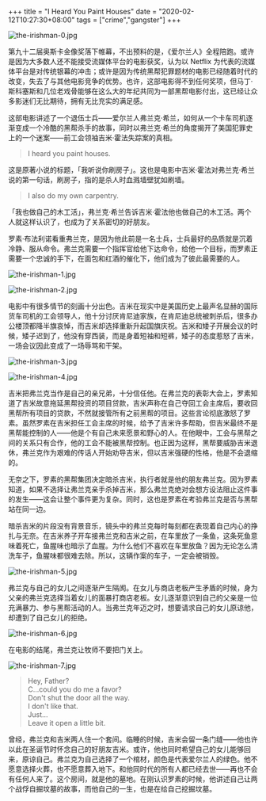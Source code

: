 +++
title = "I Heard You Paint Houses"
date = "2020-02-12T10:27:30+08:00"
tags = ["crime","gangster"]
+++

![the-irishman-0.jpg](/images/the-irishman-0.jpg)

第九十二届奥斯卡金像奖落下帷幕，不出预料的是，《爱尔兰人》全程陪跑。或许是因为大多数人还不能接受流媒体平台的电影获奖，认为以 Netflix 为代表的流媒体平台是对传统银幕的冲击；或许是因为传统黑帮犯罪题材的电影已经随着时代的改变，失去了与其他电影竞争的优势。也许，这部电影得不到任何奖项，但马丁·斯科塞斯和几位老戏骨能够在这么大的年纪共同为一部黑帮电影付出，这已经让众多影迷们无比期待，拥有无比充实的满足感。

这部电影讲述了一个退伍士兵——爱尔兰人弗兰克·希兰，如何从一个卡车司机逐渐变成一个冷酷的黑帮杀手的故事，同时以弗兰克·希兰的角度揭开了美国犯罪史上的一个迷案——前工会领袖吉米·霍法失踪案的真相。

> I heard you paint houses.

这是原著小说的标题，「我听说你刷房子」。这也是电影中吉米·霍法对弗兰克·希兰说的第一句话，刷房子，指的是杀人时血溅墙壁犹如刷墙。

> I also do my own carpentry.

「我也做自己的木工活」，弗兰克·希兰告诉吉米·霍法他也做自己的木工活。两个人就这样认识了，也成为了关系密切的好朋友。

罗素·布法利诺看重弗兰克，是因为他此前是一名士兵，士兵最好的品质就是沉着冷静、服从命令。弗兰克需要一个指挥官给他下达命令，给他一个目标，而罗素正需要一个忠诚的手下，在面包和红酒的催化下，他们成为了彼此最需要的人。

![the-irishman-1.jpg](/images/the-irishman-1.jpg "罗素与弗兰克，面包和红酒")

![the-irishman-2.jpg](/images/the-irishman-2.jpg "晚年，在监狱里的两人，面包和红酒")

电影中有很多情节的刻画十分出色。吉米在现实中是美国历史上最声名显赫的国际货车司机的工会领导人，他十分讨厌肯尼迪家族，在肯尼迪总统被刺杀后，很多办公楼顶都降半旗哀悼，而吉米却选择重新升起国旗庆祝。吉米和矮子开展会议的时候，矮子迟到了，他没有穿西装，而是身着短袖和短裤，矮子的态度惹怒了吉米，一场会议因此变成了一场辱骂和干架。

![the-irishman-3.jpg](/images/the-irishman-3.jpg "吉米·霍法")

![the-irishman-4.jpg](/images/the-irishman-4.jpg "会议上的争论")

吉米把弗兰克当作是自己的亲兄弟，十分信任他。在弗兰克的表彰大会上，罗素知道了吉米故意拖延黑帮投资的项目贷款，吉米声称在自己夺回工会主席后，要收回黑帮所有项目的贷款，不然就接管所有之前黑帮的项目。这些言论彻底激怒了罗素。虽然罗素在吉米担任工会主席的时候，给予了吉米许多帮助，但吉米最终不是黑帮能控制的人——他是个有自己未来愿景和野心的人。在他眼中，工会与黑帮之间的关系只有合作，他的工会不能被黑帮控制。也正因为这样，黑帮要威胁吉米退休，弗兰克作为艰难的传话人开始劝导吉米，但以吉米强硬的性格，他是不会退缩的。

无奈之下，罗素的黑帮集团决定暗杀吉米，执行者就是他的朋友弗兰克。因为罗素知道，如果不选择让弗兰克亲手杀掉吉米，那么弗兰克绝对会想方设法阻止这件事的发生——这会让整个事件更为复杂。同时，这也是罗素在考验弗兰克是否与黑帮站在同一边。

暗杀吉米的片段没有背景音乐，镜头中的弗兰克每时每刻都在表现着自己内心的挣扎与无奈。在吉米养子开车接弗兰克和吉米之前，在车里放了一条鱼，这条死鱼意味着死亡，鱼腥味也暗示了血腥。为什么他们不喜欢在车里放鱼？因为无论怎么清洗车子，鱼腥味都很难去除。所以，这辆作案的车子，一定会被销毁。

![the-irishman-5.jpg](/images/the-irishman-5.jpg "弗兰克手中拿着枪，吉米十分信任他")

弗兰克与自己的女儿之间逐渐产生隔阂。在女儿与商店老板产生矛盾的时候，身为父亲的弗兰克选择当着女儿的面暴打商店老板。女儿逐渐意识到自己的父亲是一位充满暴力、参与黑帮活动的人。当弗兰克年迈之时，想要请求自己的女儿原谅他，却遭到了自己女儿的拒绝。

![the-irishman-6.jpg](/images/the-irishman-6.jpg "在葬礼上，弗兰克望着自己的女儿")

在电影的结尾，弗兰克让牧师不要把门关上。

![the-irishman-7.jpg](/images/the-irishman-7.jpg "电影的结尾镜头")

> Hey, Father?<br>
> C...could you do me a favor?<br>
> Don't shut the door all the way.<br>
> I don't like that.<br>
> Just...<br>
> Leave it open a little bit.

曾经，弗兰克和吉米两人住一个套间。临睡的时候，吉米会留一条门缝——他也许以此在圣诞节时怀念自己的好朋友吉米。或许，他也同时希望自己的女儿能够回来，原谅自己。弗兰克为自己选择了一个棺材，颜色是代表爱尔兰人的绿色。他不愿意选择火葬，也不愿意葬入地下。和他同时代的所有人都已经去世——再也不会有任何人来了。这个房间，就是他的墓地。在刚认识罗素的时候，他讲述自己让两个战俘自掘坟墓的故事，而他自己的一生，也是在给自己挖掘坟墓。